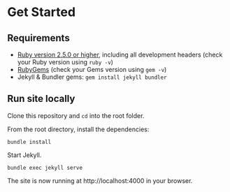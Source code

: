 # Get Started

## Requirements

* [Ruby version 2.5.0 or higher](https://www.ruby-lang.org/en/downloads/), including all development headers (check your Ruby version using `ruby -v`)
* [RubyGems](https://rubygems.org/pages/download) (check your Gems version using `gem -v`)
* Jekyll & Bundler gems: `gem install jekyll bundler`

## Run site locally

Clone this repository and `cd` into the root folder.

From the root directory, install the dependencies:

```
bundle install
```

Start Jekyll.

```
bundle exec jekyll serve
```

The site is now running at http://localhost:4000 in your browser.
